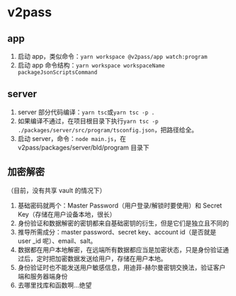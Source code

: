 # v2pass

## app

1. 启动 app，类似命令：`yarn workspace @v2pass/app watch:program`
2. 启动 app 命令结构：`yarn workspace workspaceName packageJsonScriptsCommand`

## server

1. server 部分代码编译：`yarn tsc`或`yarn tsc -p .`
2. 如果编译不通过，在项目根目录下执行`yarn tsc -p ./packages/server/src/program/tsconfig.json`，把路径给全。
3. 启动 server，命令：`node main.js`，在 v2pass/packages/server/bld/program 目录下

## 加密解密

（目前，没有共享 vault 的情况下）

1. 基础密码就两个：Master Password（用户登录/解锁时要使用）和 Secret Key（存储在用户设备本地，很长）
2. 身份验证和数据解密的密钥都来自基础密钥的衍生，但是它们是独立且不同的
3. 推导所需成分：master password、secret key、account id（是否就是 user \_id 呢）、email、salt。
4. 数据都在用户本地解密，在远端所有数据都应当是加密状态，只是身份验证通过后，定时把加密数据发送给用户，存储在用户本地。
5. 身份验证时也不能发送用户敏感信息，用迪菲-赫尔曼密钥交换法，验证客户端和服务器端身份
6. 去哪里找库和函数啊...绝望
